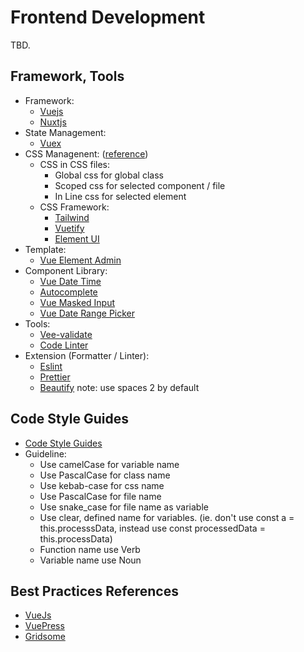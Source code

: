 # Frontend Development
TBD.

## Framework, Tools
* Framework:
  * [Vuejs](https://vuejs.org/)
  * [Nuxtjs](https://nuxtjs.org/)
* State Management:
  * [Vuex](https://vuex.vuejs.org/)
* CSS Managenent: ([reference](https://drive.google.com/file/d/18tp32RRyzvFOgBJqltHDmpx4BhFZFCAl/view))
  * CSS in CSS files:
    - Global css for global class
    - Scoped css for selected component / file
    - In Line css for selected element
  * CSS Framework:
      - [Tailwind](https://tailwindcss.com/)
      - [Vuetify](https://vuetifyjs.com/en/)
      - [Element UI](https://element.eleme.io/#/en-US)
* Template:
  * [Vue Element Admin](https://github.com/PanJiaChen/vue-element-admin)
* Component Library:
  * [Vue Date Time](https://mariomka.github.io/vue-datetime/)
  * [Autocomplete](https://www.npmjs.com/package/vue-bootstrap-typeahead)
  * [Vue Masked Input](https://www.npmjs.com/package/vue-masked-input)
  * [Vue Date Range Picker](https://github.com/bliblidotcom/vue-rangedate-picker)
* Tools:
  * [Vee-validate](https://logaretm.github.io/vee-validate/)
  * [Code Linter](https://eslint.vuejs.org/)
* Extension (Formatter / Linter):
  * [Eslint](https://eslint.org/)
  * [Prettier](https://github.com/prettier/eslint-config-prettier)
  * [Beautify](https://beautifier.io/)
  note: use spaces 2 by default

## Code Style Guides
* [Code Style Guides](https://vuejs.org/v2/style-guide/)
* Guideline:
  * Use camelCase for variable name
  * Use PascalCase for class name
  * Use kebab-case for css name
  * Use PascalCase for file name
  * Use snake_case for file name as variable
  * Use clear, defined name for variables. (ie. don't use const a = this.processsData, instead use const processedData = this.processData)
  * Function name use Verb
  * Variable name use Noun

## Best Practices References
* [VueJs](https://vuejs.org/v2/style-guide/)
* [VuePress](https://vuepress.vuejs.org/)
* [Gridsome](https://gridsome.org/)